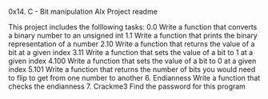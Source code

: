 0x14. C - Bit manipulation Alx Project readme

This project includes the folllowing tasks:
0.0 Write a function that converts a binary number to an unsigned int
1.1 Write a function that prints the binary representation of a number
2.10 Write a function that returns the value of a bit at a given index
3.11 Write a function that sets the value of a bit to 1 at a given index
4.100 Write a function that sets the value of a bit to 0 at a given index
5.101 Write a function that returns the number of bits you would need to flip to get from one number to another
6. Endianness Write a function that checks the endianness
7. Crackme3 Find the password for this program
